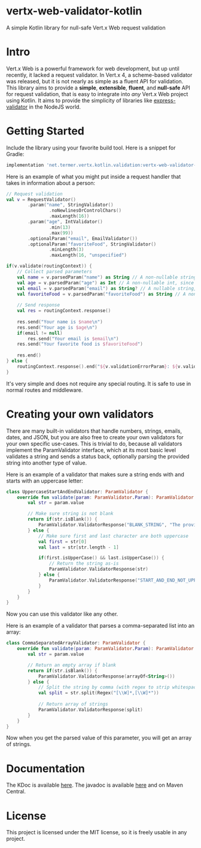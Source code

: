 # vertx-web-validator-kotlin
A simple Kotlin library for null-safe Vert.x Web request validation

# Intro
Vert.x Web is a powerful framework for web development, but up until recently, it lacked a request validator.
In Vert.x 4, a scheme-based validator was released, but it is not nearly as simple as a fluent API for validation.
This library aims to provide a **simple**, **extensible**, **fluent**, and **null-safe** API for request validation, that is easy to integrate into *any* Vert.x Web project using Kotlin.
It aims to provide the simplicity of libraries like [express-validator](https://express-validator.github.io/docs/) in the NodeJS world.

# Getting Started
Include the library using your favorite build tool. Here is a snippet for Gradle:

```groovy
implementation 'net.termer.vertx.kotlin.validation:vertx-web-validator-kotlin:1.0.1'
```

Here is an example of what you might put inside a request handler that takes in information about a person:

```kotlin
// Request validation
val v = RequestValidator()
		.param("name", StringValidator()
				.noNewlinesOrControlChars()
				.maxLength(16))
        .param("age", IntValidator()
                .min(13)
                .max(99))
        .optionalParam("email", EmailValidator())
		.optionalParam("favoriteFood", StringValidator()
                .minLength(3)
                .maxLength(16, "unspecified")

if(v.validate(routingContext)) {
	// Collect parsed parameters
	val name = v.parsedParam("name") as String // A non-nullable string, since we know for sure that "name" is present
    val age = v.parsedParam("age") as Int // A non-nullable int, since we know for sure that "age" is an integer, and is present
    val email = v.parsedParam("email") as String? // A nullable string, since we're not certain whether email was provided
    val favoriteFood = v.parsedParam("favoriteFood") as String // A non-nullable string, since it is present, or a default value was used
    
    // Send response
    val res = routingContext.response()
    
    res.send("Your name is $name\n")
    res.send("Your age is $age\n")
    if(email != null)
    	res.send("Your email is $email\n")
    res.send("Your favorite food is $favoriteFood")
    
    res.end()
} else {
	routingContext.response().end("${v.validationErrorParam}: ${v.validationErrorText}")
}
```

It's very simple and does not require any special routing. It is safe to use in normal routes and middleware.

# Creating your own validators

There are many built-in validators that handle numbers, strings, emails, dates, and JSON, but you are also free to create your own validators for your own specific use-cases.
This is trivial to do, because all validators implement the ParamValidator interface, which at its most basic level validates a string and sends a status back, optionally parsing the provided string into another type of value.

Here is an example of a validator that makes sure a string ends with and starts with an uppercase letter:

```kotlin
class UppercaseStartAndEndValidator: ParamValidator {
	override fun validate(param: ParamValidator.Param): ParamValidator.ValidatorResponse {
		val str = param.value

		// Make sure string is not blank
		return if(str.isBlank()) {
			ParamValidator.ValidatorResponse("BLANK_STRING", "The provided string is blank")
		} else {
			// Make sure first and last character are both uppercase
			val first = str[0]
			val last = str[str.length - 1]

			if(first.isUpperCase() && last.isUpperCase()) {
				// Return the string as-is
				ParamValidator.ValidatorResponse(str)
			} else {
				ParamValidator.ValidatorResponse("START_AND_END_NOT_UPPERCASE", "The provided string's first and last characters are not uppercase")
			}
		}
	}
}
```

Now you can use this validator like any other.

Here is an example of a validator that parses a comma-separated list into an array:

```kotlin
class CommaSeparatedArrayValidator: ParamValidator {
	override fun validate(param: ParamValidator.Param): ParamValidator.ValidatorResponse {
		val str = param.value

		// Return an empty array if blank
		return if(str.isBlank()) {
			ParamValidator.ValidatorResponse(arrayOf<String>())
		} else {
			// Split the string by comma (with regex to strip whitespace)
			val split = str.split(Regex("[\\W]*,[\\W]*"))
            
            // Return array of strings
            ParamValidator.ValidatorResponse(split)
		}
	}
}
```

Now when you get the parsed value of this parameter, you will get an array of strings.

# Documentation
The KDoc is available [here](https://termer.net/kdoc/vertx-web-validator-kotlin/1.0.1/index.html).
The javadoc is available [here](https://termer.net/javadoc/vertx-web-validator-kotlin/1.0.1/index.html) and on Maven Central.

# License
This project is licensed under the MIT license, so it is freely usable in any project.